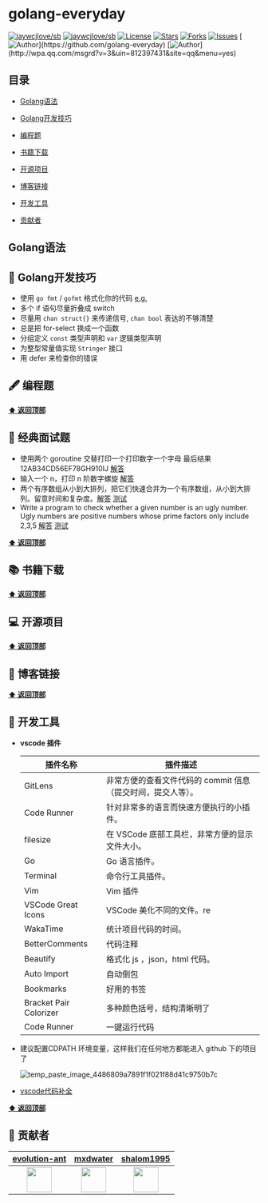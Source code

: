 # golang-everyday

[![jaywcjlove/sb](https://jaywcjlove.github.io/sb/ico/awesome.svg)](https://github.com/sindresorhus/awesome) [![jaywcjlove/sb](https://jaywcjlove.github.io/sb/lang/chinese.svg)](README-zh.md) [![License](https://img.shields.io/github/license/golang-everyday/golang-everyday.svg)](https://jitpack.io/#Coder-zheng/blockchain-note)  [![Stars](https://img.shields.io/github/stars/golang-everyday/golang-everyday.svg)](https://jitpack.io/#golang-everyday/golang-everyday)  [![Forks](https://img.shields.io/github/forks/golang-everyday/golang-everyday.svg)](https://jitpack.io/#golang-everyday/golang-everyday) [![Issues](https://img.shields.io/github/issues/golang-everyday/golang-everyday.svg)](https://jitpack.io/#golang-everyday/golang-everyday)
[![Author](https://img.shields.io/badge/Author-GolangEverydayGroup-black.svg?)](https://github.com/golang-everyday)
[![Author](https://img.shields.io/badge/QQ-812397431-yellow.svg?)](http://wpa.qq.com/msgrd?v=3&uin=812397431&site=qq&menu=yes)



## 目录

* [Golang语法](#Golang语法)

* [Golang开发技巧](#Golang开发技巧)
* [编程题](#编程题)
* [书籍下载](#书籍下载)
* [开源项目](#开源项目)
* [博客链接](#博客链接)
* [开发工具](#开发工具)
* [贡献者](#贡献者)



## Golang语法

## 🚀 Golang开发技巧

- 使用 `go fmt` / `gofmt` 格式化你的代码 [e.g.](<https://github.com/golang-everyday/golang-everyday/blob/master/go-advice/format.md>)
- 多个 if 语句尽量折叠成 switch
- 尽量用 `chan struct{}` 来传递信号, `chan bool` 表达的不够清楚
- 总是把 for-select 换成一个函数
- 分组定义 `const` 类型声明和 `var` 逻辑类型声明
- 为整型常量值实现 `Stringer` 接口
- 用 defer 来检查你的错误

## 🖋 编程题

**[⬆ 返回顶部](#目录)**

## 💸 经典面试题

* 使用两个 goroutine 交替打印一个打印数字一个字母   最后结果   12AB34CD56EF78GH910IJ  [解答](https://play.golang.org/p/CWWN5kl8Mpx)
* 输入一个 n，打印 n 阶数字螺旋 [解答](https://play.golang.org/p/M4iZ6aLhNA2)
* 两个有序数组从小到大排列，把它们快速合并为一个有序数组，从小到大排列。留意时间和复杂度。[解答](https://play.golang.org/p/BrSXW8vysaB) [测试](https://play.golang.org/p/1HS2qCxlRip)
* Write a program to check whether a given number is an ugly number.
  Ugly numbers are positive numbers whose prime factors only include 2,3,5 [解答](https://play.golang.org/p/qhfJAkyX0nF) [测试](https://play.golang.org/p/SCvzxa1aULA)

**[⬆ 返回顶部](#目录)**

## 📚 书籍下载

**[⬆ 返回顶部](#目录)**

## 💻 开源项目


**[⬆ 返回顶部](#目录)**

## 📝 博客链接

**[⬆ 返回顶部](#目录)**

## 🔨 开发工具

* **vscode 插件**

  | 插件名称               | 插件描述                                                     |
  | ---------------------- | ------------------------------------------------------------ |
  | GitLens                | 非常方便的查看文件代码的 commit 信息（提交时间，提交人等）。 |
  | Code Runner            | 针对非常多的语言而快速方便执行的小插件。                     |
  | filesize               | 在 VSCode 底部工具栏，非常方便的显示文件大小。               |
  | Go                     | Go 语言插件。                                                |
  | Terminal               | 命令行工具插件。                                             |
  | Vim                    | Vim 插件                                                     |
  | VSCode Great Icons     | VSCode 美化不同的文件。re                                    |
  | WakaTime               | 统计项目代码的时间。                                         |
  | BetterComments         | 代码注释                                                     |
  | Beautify               | 格式化 js ，json，html 代码。                                |
  | Auto Import            | 自动倒包                                                     |
  | Bookmarks              | 好用的书签                                                   |
  | Bracket Pair Colorizer | 多种颜色括号，结构清晰明了                                   |
  | Code Runner            | 一键运行代码                                                 |

* 建议配置CDPATH 环境变量，这样我们在任何地方都能进入 github 下的项目了

  ![temp_paste_image_4486809a7891f1f021f88d41c9750b7c](https://ws3.sinaimg.cn/large/006tKfTcly1g1ofrduix4g30ep09vdfv.gif)

* [vscode代码补全](https://github.com/Microsoft/vscode-go/blob/master/snippets/go.json)

**[⬆ 返回顶部](#目录)**

## 💐 贡献者

|      [evolution-ant](https://github.com/evolution-ant)       |           [mxdwater](https://github.com/mxdwater)            |         [shalom1995](https://github.com/shalom1995)          |
| :----------------------------------------------------------: | :----------------------------------------------------------: | :----------------------------------------------------------: |
| <a href="https://github.com/evolution-ant"><img src="https://avatars1.githubusercontent.com/u/24502661?s=460&v=4" width="50px"></a> | <a href="https://github.com/mxdwater"><img src="https://avatars0.githubusercontent.com/u/40318632?s=400&v=4" width="50px"></a> | <a href="https://github.com/shalom1995"><img src="https://avatars1.githubusercontent.com/u/39236504?s=460&v=4" width="50px"></a> |

